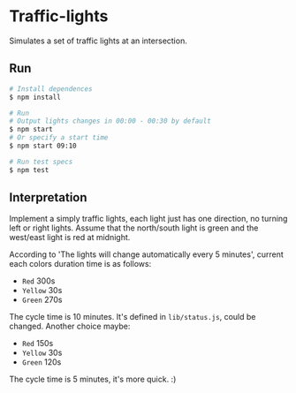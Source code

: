 # Traffic-lights

Simulates a set of traffic lights at an intersection.

## Run

```sh
# Install dependences
$ npm install

# Run
# Output lights changes in 00:00 - 00:30 by default
$ npm start
# Or specify a start time
$ npm start 09:10

# Run test specs
$ npm test
```

## Interpretation

Implement a simply traffic lights, each light just has one direction, no turning left or right lights. Assume that the north/south light is green and the west/east light is red at midnight.

According to 'The lights will change automatically every 5 minutes', current each colors duration time is as follows:

* `Red` 300s
* `Yellow` 30s
* `Green` 270s

The cycle time is 10 minutes. It's defined in `lib/status.js`, could be changed. Another choice maybe:

* `Red` 150s
* `Yellow` 30s
* `Green` 120s

The cycle time is 5 minutes, it's more quick. :)
